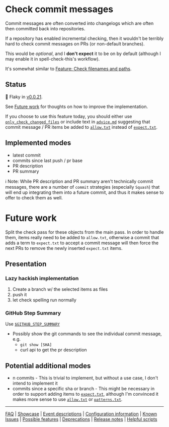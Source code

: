 # Check commit messages

Commit messages are often converted into changelogs which are often then committed back into repositories.

If a repository has enabled incremental checking, then it wouldn't be terribly hard to check commit messages on PRs (or non-default branches).

This would be _optional_, and I **don't expect** it to be on by default (although I may enable it in spell-check-this's workflow).

It's somewhat similar to [Feature: Check filenames and paths](./Feature:-Check-filenames-and-paths.md).

## Status

🐛 Flaky in [v0.0.21](https://github.com/check-spelling/check-spelling/releases/tag/v0.0.21).

See [Future work](#future-work) for thoughts on how to improve the implementation.

If you choose to use this feature today, you should either use [`only_check_changed_files`](./Configuration.md#onlycheckchangedfiles) or include text in [`advice.md`](./Configuration.md#advice) suggesting that commit message / PR items be added to [`allow.txt`](./Configuration.md#allow) instead of [`expect.txt`](./Configuration.md#expect).

## Implemented modes

- latest commit
- commits since last push / pr base
- PR description
- PR summary

ℹ️ Note: While PR description and PR summary aren't technically commit messages, there are a number of `commit` strategies (especially `Squash`) that will end up integrating them into a future commit, and thus it makes sense to offer to check them as well.

# Future work

Split the check pass for these objects from the main pass. In order to handle them, items really need to be added to `allow.txt`, otherwise a commit that adds a term to `expect.txt` to accept a commit message will then force the next PRs to remove the newly inserted `expect.txt` items.

## Presentation

### Lazy hackish implementation

1. Create a branch w/ the selected items as files
2. push it
3. let check spelling run normally

### GitHub Step Summary

Use [`$GITHUB_STEP_SUMMARY`](https://github.blog/2022-05-09-supercharging-github-actions-with-job-summaries/)

- Possibly show the git commands to see the individual commit message, e.g.
  - `git show [SHA]`
  - curl api to get the pr description

## Potential additional modes

- n commits - This is trivial to implement, but without a use case, I don't intend to implement it
- commits since a specific sha or branch - This might be necessary in order to support adding items to [`expect.txt`](./Configuration.md#expect), although I'm convinced it makes more sense to use [`allow.txt`](./Configuration.md#allow) or [`patterns.txt`](./Configuration.md#patterns).

---
[FAQ](FAQ.md) | [Showcase](Showcase.md) | [Event descriptions](Event-descriptions.md) | [Configuration information](Configuration-information.md) | [Known Issues](Known-Issues.md) | [Possible features](Possible-features.md) | [Deprecations](Deprecations.md) | [Release notes](Release-notes.md) | [Helpful scripts](Helpful-scripts.md)
